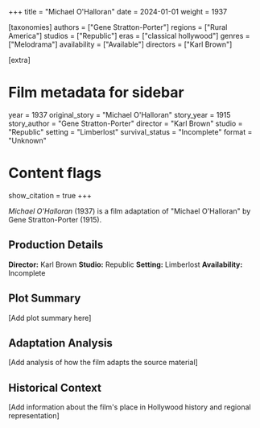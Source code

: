 +++
title = "Michael O'Halloran"
date = 2024-01-01
weight = 1937

[taxonomies]
authors = ["Gene Stratton-Porter"]
regions = ["Rural America"]
studios = ["Republic"]
eras = ["classical hollywood"]
genres = ["Melodrama"]
availability = ["Available"]
directors = ["Karl Brown"]

[extra]
# Film metadata for sidebar
year = 1937
original_story = "Michael O'Halloran"
story_year = 1915
story_author = "Gene Stratton-Porter"
director = "Karl Brown"
studio = "Republic"
setting = "Limberlost"
survival_status = "Incomplete"
format = "Unknown"

# Content flags
show_citation = true
+++

*Michael O'Halloran* (1937) is a film adaptation of "Michael O'Halloran" by Gene Stratton-Porter (1915).

## Production Details

**Director:** Karl Brown
**Studio:** Republic
**Setting:** Limberlost
**Availability:** Incomplete

## Plot Summary

[Add plot summary here]

## Adaptation Analysis

[Add analysis of how the film adapts the source material]

## Historical Context

[Add information about the film's place in Hollywood history and regional representation]
